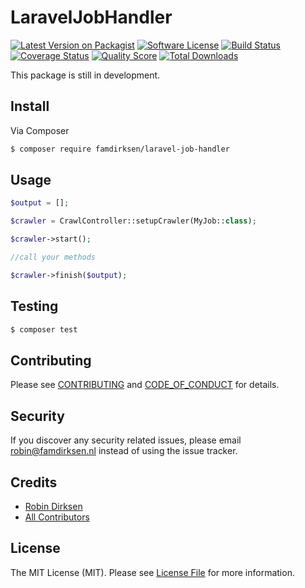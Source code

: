 # LaravelJobHandler

[![Latest Version on Packagist][ico-version]][link-packagist]
[![Software License][ico-license]](LICENSE.md)
[![Build Status][ico-travis]][link-travis]
[![Coverage Status][ico-scrutinizer]][link-scrutinizer]
[![Quality Score][ico-code-quality]][link-code-quality]
[![Total Downloads][ico-downloads]][link-downloads]

This package is still in development.

## Install

Via Composer

``` bash
$ composer require famdirksen/laravel-job-handler
```

## Usage

``` php
$output = [];

$crawler = CrawlController::setupCrawler(MyJob::class);

$crawler->start();

//call your methods

$crawler->finish($output);
```

## Testing

``` bash
$ composer test
```

## Contributing

Please see [CONTRIBUTING](CONTRIBUTING.md) and [CODE_OF_CONDUCT](CODE_OF_CONDUCT.md) for details.

## Security

If you discover any security related issues, please email robin@famdirksen.nl instead of using the issue tracker.

## Credits

- [Robin Dirksen][link-author]
- [All Contributors][link-contributors]

## License

The MIT License (MIT). Please see [License File](LICENSE.md) for more information.

[ico-version]: https://img.shields.io/packagist/v/famdirksen/laravel-job-handler.svg?style=flat-square
[ico-license]: https://img.shields.io/badge/license-MIT-brightgreen.svg?style=flat-square
[ico-travis]: https://img.shields.io/travis/Famdirksen/LaravelJobHandler/master.svg?style=flat-square
[ico-scrutinizer]: https://img.shields.io/scrutinizer/coverage/g/Famdirksen/LaravelJobHandler.svg?style=flat-square
[ico-code-quality]: https://img.shields.io/scrutinizer/g/Famdirksen/LaravelJobHandler.svg?style=flat-square
[ico-downloads]: https://img.shields.io/packagist/dt/famdirksen/laravel-job-handler.svg?style=flat-square

[link-packagist]: https://packagist.org/packages/famdirksen/laravel-job-handler
[link-travis]: https://travis-ci.org/Famdirksen/LaravelJobHandler
[link-scrutinizer]: https://scrutinizer-ci.com/g/Famdirksen/LaravelJobHandler/code-structure
[link-code-quality]: https://scrutinizer-ci.com/g/Famdirksen/LaravelJobHandler
[link-downloads]: https://packagist.org/packages/famdirksen/laravel-job-handler
[link-author]: https://github.com/robindirksen1
[link-contributors]: ../../contributors
